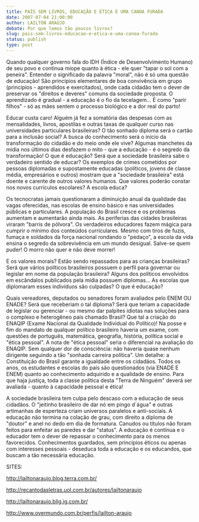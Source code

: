```yaml
---
title: PAÍS SEM LIVROS, EDUCAÇÃO E ÉTICA É UMA CANOA FURADA
date: 2007-07-04 21:00:00
author: LAILTON ARAÚJO
debate: Por que lemos tão poucos livros?
slug: pais-sem-livros-educacao-e-etica-e-uma-canoa-furada
status: publish 
type: post
---
```


  

  

Quando qualquer governo fala do IDH (Índice de Desenvolvimento Humano) de seu povo e continua míope quanto à ética - ele quer "tapar o sol com a peneira". Entender o significado da palavra "moral", não é só uma questão de educação! São princípios elementares de boa convivência em grupo (princípios - aprendidos e exercitados), onde cada cidadão tem o dever de preservar os "direitos e deveres" comuns da sociedade proposta. O aprendizado é gradual - a educação é o fio da tecelagem... É como "parir filhos" - só as mães sentem o processo biológico e a dor real do parto!  

  

Educar custa caro! Alguém já fez a somatória das despesas com as mensalidades, livros, apostilas e outras taxas de qualquer curso nas universidades particulares brasileiras? O tão sonhado diploma será o cartão para a inclusão social? A busca do conhecimento será o início da transformação do cidadão e do meio onde ele vive? Algumas manchetes da mídia nos últimos dias desfazem o mito - que a educação - é o segredo da transformação! O que é educação? Será que a sociedade brasileira sabe o verdadeiro sentido de educar? Os exemplos de crimes cometidos por pessoas diplomadas e supostamente educadas (políticos, jovens de classe média, empresários e outros) mostram que a "sociedade brasileira" está doente e carente de outros valores humanos. Que valores poderão constar nos novos currículos escolares? A escola educa?  

  

Os tecnocratas jamais questionaram a diminuição anual da qualidade das vagas oferecidas, nas escolas de ensino básico e nas universidades públicas e particulares. A população do Brasil cresce e os problemas aumentam e aumentarão ainda mais. As periferias das cidades brasileiras viraram "barris de pólvora". Os verdadeiros educadores fazem mágica para cumprir o mínimo dos conteúdos curriculares. Mesmo com tiros de fuzis, fumaça e soldados da força nacional rondando o "pedaço", a escola da vida ensina o segredo da sobrevivência em um mundo desigual. Salve-se quem puder! O morro não quer e não deve morrer!  

  

E os valores morais? Estão sendo repassados para as crianças brasileiras? Será que vários políticos brasileiros possuem o perfil para governar ou legislar em nome da população brasileira? Alguns dos políticos envolvidos em escândalos publicados pela mídia possuem diplomas... As escolas que diplomaram esses indivíduos são culpadas? O que é educação?  

  

Quais vereadores, deputados ou senadores foram avaliados pelo ENEM OU ENADE? Será que receberiam o tal diploma? Será que teriam a capacidade de legislar ou gerenciar - ou mesmo dar palpites idiotas nas soluções para o complexo e heterogêneo país chamado Brasil? Que tal a criação do ENAQIP (Exame Nacional da Qualidade Individual do Político)! Na posse e fim do mandato de qualquer político brasileiro haveria um exame, com questões de português, matemática, geografia, história, política social e "ética pessoal". A nota de "ética pessoal" seria o diferencial na avaliação do ENAQIP. Sem qualquer dor de consciência: não haveria quase nenhum dirigente seguindo a tão "sonhada carreira política". Um detalhe: a Constituição do Brasil garante a igualdade entre os cidadãos. Todos os anos, os estudantes e escolas do país são questionados (via ENADE E ENEM) quanto ao conhecimento adquirido e a qualidade de ensino. Para que haja justiça, toda a classe política desta "Terra de Ninguém" deverá ser avaliada - quanto à capacidade pessoal e ética!  

  

A sociedade brasileira tem culpa pelo descaso com a educação de seus cidadãos. O "jeitinho brasileiro de dar nó em pingo d´água" e outras artimanhas de esperteza criam universos paralelos e anti-sociais. A educação não termina na colação de grau, com direito a diploma de "doutor" e anel no dedo em dia de formatura. Canudos ou títulos não foram feitos para enfeitar as paredes e dar "status". A educação é contínua e o educador tem o dever de repassar o conhecimento para os menos favorecidos. Conhecimentos guardados, sem princípios éticos ou apenas com interesses pessoais - deseduca toda a educação e os educandos, que buscam a tão necessária educação.  

  

SITES:  

http://lailtonaraujo.blog.terra.com.br/  

http://recantodasletras.uol.com.br/autores/lailtonaraujo  

http://lailtonaraujo.blig.ig.com.br/  

http://www.overmundo.com.br/perfis/lailton-araujo
